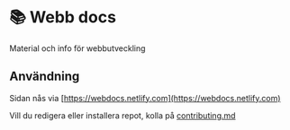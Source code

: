 # 📚 Webb docs

Material och info för webbutveckling 

## Användning
Sidan nås via [https://webdocs.netlify.com](https://webdocs.netlify.com)

Vill du redigera eller installera repot, kolla på [contributing.md](docs/info/contributing.md)
